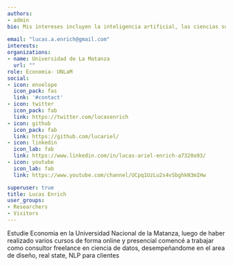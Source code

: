 ```yaml
---
authors:
- admin
bio: Mis intereses incluyen la inteligencia artificial, las ciencias sociales, la visualización de datos y la música
 
email: "lucas.a.enrich@gmail.com"
interests:
organizations:
- name: Universidad de La Matanza
  url: ""
role: Economia- UNLaM
social:
- icon: envelope
  icon_pack: fas
  link: '#contact'
- icon: twitter
  icon_pack: fab
  link: https://twitter.com/lucasenrich
- icon: github
  icon_pack: fab
  link: https://github.com/lucariel/
- icon: linkedin
  icon_lab: fab
  link: https://www.linkedin.com/in/lucas-ariel-enrich-a7320a93/
- icon: youtube
  icon_lab: fab
  link: https://www.youtube.com/channel/UCpq1UzLu2s4vSbghkN3mIHw

superuser: true
title: Lucas Enrich
user_groups:
- Researchers
- Visitors
---
```


Estudie Economia en la Universidad Nacional de la Matanza, luego de haber realizado varios cursos de forma online y presencial comencé a trabajar como consultor freelance en ciencia de datos, desempeñandome en el area de diseño, real state, NLP para clientes 
